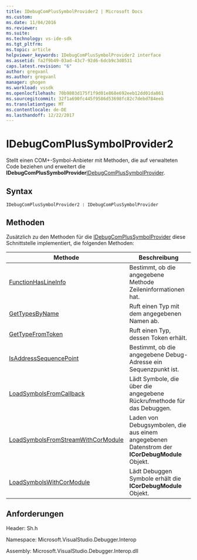 ```yaml
---
title: IDebugComPlusSymbolProvider2 | Microsoft Docs
ms.custom: 
ms.date: 11/04/2016
ms.reviewer: 
ms.suite: 
ms.technology: vs-ide-sdk
ms.tgt_pltfrm: 
ms.topic: article
helpviewer_keywords: IDebugComPlusSymbolProvider2 interface
ms.assetid: fa2f9b49-03ad-43c7-92d6-6dcb9c3d0531
caps.latest.revision: "6"
author: gregvanl
ms.author: gregvanl
manager: ghogen
ms.workload: vssdk
ms.openlocfilehash: 70b9803d175f1f9d01e868e692eeb12dd01da861
ms.sourcegitcommit: 32f1a690fc445f9586d53698fc82c7debd784eeb
ms.translationtype: MT
ms.contentlocale: de-DE
ms.lasthandoff: 12/22/2017
---
```

# <a name="idebugcomplussymbolprovider2"></a>IDebugComPlusSymbolProvider2
Stellt einen COM+-Symbol-Anbieter mit Methoden, die auf verwalteten Code beziehen und erweitert die **IDebugComPlusSymbolProvider**[IDebugComPlusSymbolProvider](../../../extensibility/debugger/reference/idebugcomplussymbolprovider.md).  
  
## <a name="syntax"></a>Syntax  
  
```  
IDebugComPlusSymbolProvider2 : IDebugComPlusSymbolProvider  
```  
  
## <a name="methods"></a>Methoden  
 Zusätzlich zu den Methoden für die [IDebugComPlusSymbolProvider](../../../extensibility/debugger/reference/idebugcomplussymbolprovider.md) diese Schnittstelle implementiert, die folgenden Methoden:  
  
|Methode|Beschreibung|  
|------------|-----------------|  
|[FunctionHasLineInfo](../../../extensibility/debugger/reference/idebugcomplussymbolprovider2-functionhaslineinfo.md)|Bestimmt, ob die angegebene Methode Zeileninformationen hat.|  
|[GetTypesByName](../../../extensibility/debugger/reference/idebugcomplussymbolprovider2-gettypesbyname.md)|Ruft einen Typ mit dem angegebenen Namen ab.|  
|[GetTypeFromToken](../../../extensibility/debugger/reference/idebugcomplussymbolprovider2-gettypefromtoken.md)|Ruft einen Typ, dessen Token erhält.|  
|[IsAddressSequencePoint](../../../extensibility/debugger/reference/idebugcomplussymbolprovider2-isaddresssequencepoint.md)|Bestimmt, ob die angegebene Debug-Adresse ein Sequenzpunkt ist.|  
|[LoadSymbolsFromCallback](../../../extensibility/debugger/reference/idebugcomplussymbolprovider2-loadsymbolsfromcallback.md)|Lädt Symbole, die über die angegebene Rückrufmethode für das Debuggen.|  
|[LoadSymbolsFromStreamWithCorModule](../../../extensibility/debugger/reference/idebugcomplussymbolprovider2-loadsymbolsfromstreamwithcormodule.md)|Laden von Debugsymbolen, die aus einem angegebenen Datenstrom der **ICorDebugModule** Objekt.|  
|[LoadSymbolsWithCorModule](../../../extensibility/debugger/reference/idebugcomplussymbolprovider2-loadsymbolswithcormodule.md)|Lädt Debuggen Symbole erhält die **ICorDebugModule** Objekt.|  
  
## <a name="requirements"></a>Anforderungen  
 Header: Sh.h  
  
 Namespace: Microsoft.VisualStudio.Debugger.Interop  
  
 Assembly: Microsoft.VisualStudio.Debugger.Interop.dll